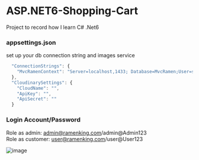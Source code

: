 # ASP.NET6-Shopping-Cart

Project to record how I learn C# .Net6

### appsettings.json
set up your db connection string and images service
```javascript
  "ConnectionStrings": {
    "MvcRamenContext": "Server=localhost,1433; Database=MvcRamen;User=sa; Password=My@DifficultPassword"
  },
  "CloudinarySettings": {
    "CloudName": "",
    "ApiKey": "",
    "ApiSecret": ""
  }

```

### Login Account/Password
Role as admin: admin@ramenking.com/admin@Admin123 \
Role as customer: user@ramenking.com/user@User123

![image](https://github.com/TLHSIEH0610/ASP.NET6-Shopping-Cart/assets/56353422/fe51cfdf-7e5e-47c3-a978-3cb793f41e6b)
